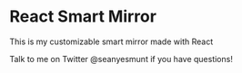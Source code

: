 # React Smart Mirror

This is my customizable smart mirror made with React

Talk to me on Twitter @seanyesmunt if you have questions!
